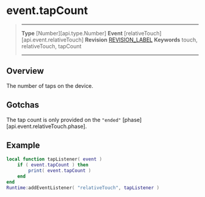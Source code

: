 
# event.tapCount

> --------------------- ------------------------------------------------------------------------------------------
> __Type__              [Number][api.type.Number]
> __Event__             [relativeTouch][api.event.relativeTouch]
> __Revision__          [REVISION_LABEL](REVISION_URL)
> __Keywords__          touch, relativeTouch, tapCount
> --------------------- ------------------------------------------------------------------------------------------

## Overview

The number of taps on the device.

## Gotchas

The tap count is only provided on the `"ended"` [phase][api.event.relativeTouch.phase].

## Example

``````lua
local function tapListener( event )
	if ( event.tapCount ) then
		print( event.tapCount )
	end
end
Runtime:addEventListener( "relativeTouch", tapListener )
``````
